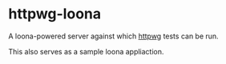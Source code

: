# httpwg-loona

A loona-powered server against which [httpwg](../httpwg/README.md) tests can be run.

This also serves as a sample loona appliaction.
